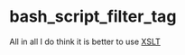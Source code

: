 # bash_script_filter_tag



All in all I do think it is better to use
<a href="https://en.wikipedia.org/wiki/XSLT">XSLT</a>
